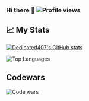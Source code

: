 ### Hi there 👋 ![Profile views](https://komarev.com/ghpvc/?username=dedicated407)

## 📈 My Stats

[![Dedicated407's GitHub stats](https://github-readme-stats.vercel.app/api?username=dedicated407&count_private=true&show_icons=true&hide=contribs&title_color=2F7FEC&icon_color=79ff97&text_color=9f9f9f&bg_color=151515)](https://github.com/anuraghazra/github-readme-stats)

![Top Languages](https://github-readme-stats.vercel.app/api/top-langs/?username=dedicated407&count_private=true&langs_count=8&layout=compact&title_color=2F7FEC&icon_color=79ff97&text_color=9f9f9f&bg_color=151515&theme=cobalt)

## Codewars

![Code wars](https://www.codewars.com/users/Dedicated407/badges/large)
<!--
**Dedicated407/Dedicated407** is a ✨ _special_ ✨ repository because its `README.md` (this file) appears on your GitHub profile.

Here are some ideas to get you started:

- 🔭 I’m currently working on ...
- 🌱 I’m currently learning ...
- 👯 I’m looking to collaborate on ...
- 🤔 I’m looking for help with ...
- 💬 Ask me about ...
- 📫 How to reach me: ...
- 😄 Pronouns: ...
- ⚡ Fun fact: ...
-->
